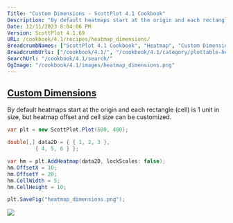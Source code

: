 ```yaml
---
Title: "Custom Dimensions - ScottPlot 4.1 Cookbook"
Description: "By default heatmaps start at the origin and each rectangle (cell) is 1 unit in size, but heatmap offset and cell size can be customized."
Date: 12/11/2023 8:04:06 PM
Version: ScottPlot 4.1.69
URL: /cookbook/4.1/recipes/heatmap_dimensions/
BreadcrumbNames: ["ScottPlot 4.1 Cookbook", "Heatmap", "Custom Dimensions"]
BreadcrumbUrls: ["/cookbook/4.1/", "/cookbook/4.1/category/plottable-heatmap", "/cookbook/4.1/recipes/heatmap_dimensions/"]
SearchUrl: "/cookbook/4.1/search/"
OgImage: "/cookbook/4.1/images/heatmap_dimensions.png"
---
```


<h2><a href='/cookbook/4.1/recipes/heatmap_dimensions/'>Custom Dimensions</a></h2>

By default heatmaps start at the origin and each rectangle (cell) is 1 unit in size, but heatmap offset and cell size can be customized.

```cs
var plt = new ScottPlot.Plot(600, 400);

double[,] data2D = { { 1, 2, 3 },
         { 4, 5, 6 } };

var hm = plt.AddHeatmap(data2D, lockScales: false);
hm.OffsetX = 10;
hm.OffsetY = 20;
hm.CellWidth = 5;
hm.CellHeight = 10;

plt.SaveFig("heatmap_dimensions.png");
```

<img src='../../images/heatmap_dimensions.png' class='d-block mx-auto my-5' />


